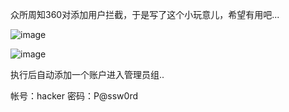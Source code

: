 
众所周知360对添加用户拦截，于是写了这个小玩意儿，希望有用吧...


![image](https://github.com/lengjibo/RedTeamTools/blob/master/windows/bypass360%E5%8A%A0%E7%94%A8%E6%88%B7/360.png)


![image](https://github.com/lengjibo/RedTeamTools/blob/master/windows/bypass360%E5%8A%A0%E7%94%A8%E6%88%B7/3602.png)

执行后自动添加一个账户进入管理员组..

帐号：hacker
密码：P@ssw0rd
